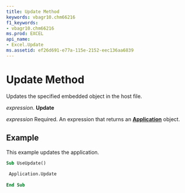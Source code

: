 ```yaml
---
title: Update Method
keywords: vbagr10.chm66216
f1_keywords:
- vbagr10.chm66216
ms.prod: EXCEL
api_name:
- Excel.Update
ms.assetid: ef26d691-e77a-115e-2152-eec136aa6839
---
```



# Update Method

Updates the specified embedded object in the host file.

 _expression_. **Update**

 _expression_ Required. An expression that returns an **[Application](application-object.md)** object.


## Example

This example updates the application.


```vb
Sub UseUpdate() 
 
 Application.Update 
 
End Sub
```


